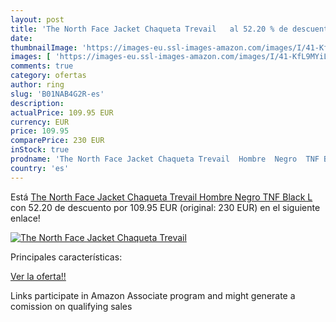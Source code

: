 ```yaml
---
layout: post
title: 'The North Face Jacket Chaqueta Trevail   al 52.20 % de descuento'
date: 
thumbnailImage: 'https://images-eu.ssl-images-amazon.com/images/I/41-KfL9MYiL._SL200_.jpg'
images: [ 'https://images-eu.ssl-images-amazon.com/images/I/41-KfL9MYiL._SL200_.jpg' ]
comments: true
category: ofertas
author: ring
slug: 'B01NAB4G2R-es'
description:
actualPrice: 109.95 EUR
currency: EUR
price: 109.95
comparePrice: 230 EUR
inStock: true
prodname: 'The North Face Jacket Chaqueta Trevail  Hombre  Negro  TNF Black   L'
country: 'es'
---
```


Está [The North Face Jacket Chaqueta Trevail  Hombre  Negro  TNF Black   L](https://www.amazon.es/dp/B01NAB4G2R/?tag=tolees-21) con 52.20 de descuento por 109.95 EUR (original: 230 EUR) en el siguiente enlace!

[![The North Face Jacket Chaqueta Trevail  ](https://images-eu.ssl-images-amazon.com/images/I/41-KfL9MYiL._SL200_.jpg)](https://www.amazon.es/dp/B01NAB4G2R/?tag=tolees-21)

Principales características:


[Ver la oferta!!](https://www.amazon.es/dp/B01NAB4G2R/?tag=tolees-21)

Links participate in Amazon Associate program and might generate a comission on qualifying sales


